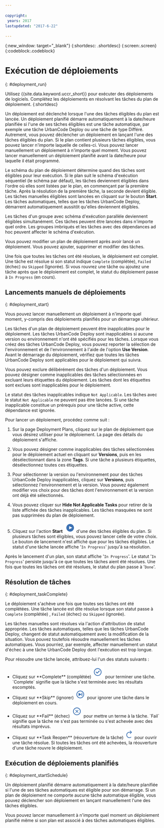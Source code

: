 ```yaml
---

copyright:
 years: 2017
lastupdated: "2017-6-22"

---
```


{:new_window: target="_blank"}
{:shortdesc: .shortdesc}
{:screen:.screen}
{:codeblock:.codeblock}

# Exécution de déploiements 
{: #deployment_run}

Utilisez {{site.data.keyword.uccr_short}} pour exécuter des déploiements de logiciels. Complétez les déploiements en résolvant les tâches du plan de déploiement.
{:shortdesc}

Un déploiement est déclenché lorsque l'une des tâches éligibles du plan est lancée. Un déploiement planifié démarre automatiquement à la date/heure planifiée si l'une de ses tâches éligibles est une tâche automatique, par exemple une tâche UrbanCode Deploy ou une tâche de type Différé. Autrement, vous pouvez déclencher un déploiement en lançant l'une des tâches éligibles du plan. Si le plan contient plusieurs tâches éligibles, vous pouvez lancer n'importe laquelle de celles-ci. Vous pouvez lancer manuellement un déploiement à n'importe quel moment. Vous pouvez lancer manuellement un déploiement planifié avant la date/heure pour laquelle il était programmé.   

Le schéma du plan de déploiement détermine quand des tâches sont éligibles pour leur exécution. Si le plan suit le schéma d'exécution séquentiel (le schéma par défaut), les tâches deviennent éligibles dans l'ordre où elles sont listées par le plan, en commençant par la première tâche. Après la résolution de la première tâche, la seconde devient éligible. Les tâches manuelles éligibles sont lancées en cliquant sur le bouton **Start**. Les tâches automatiques, telles que les tâches UrbanCode Deploy, démarrent automatiquement aussitôt qu'elles deviennent éligibles.

Les tâches d'un groupe avec schéma d'exécution parallèle deviennent éligibles simultanément. Ces tâches peuvent être lancées dans n'importe quel ordre. Les groupes imbriqués et les tâches avec des dépendances ad hoc peuvent affecter le schéma d'exécution.

Vous pouvez modifier un plan de déploiement après avoir lancé un déploiement. Vous pouvez ajouter, supprimer et modifier des tâches.

Une fois que toutes les tâches ont été résolues, le déploiement est complet. Une tâche est résolue si son statut indique `Complete` (complétée), `Failed` (échec) ou `Skipped` (Ignorée). Si vous rouvrez une tâche ou ajoutez une tâche après que le déploiement est complet, le statut du déploiement passe à `In Progress` (en cours).

## Lancements manuels de déploiements
{: #deployment_start}

Vous pouvez lancer manuellement un déploiement à n'importe quel moment, y-compris des déploiements planifiés pour un démarrage ultérieur.

Les tâches d'un plan de déploiement peuvent être inapplicables pour le déploiement. Les tâches UrbanCode Deploy sont inapplicables si aucune version ou environnement n'ont été spécifiés pour les tâches. Lorsque vous créez des tâches UrbanCode Deploy, vous pouvez reporter la sélection de l'environnement et de l'environnement à l'aide de l'option **Use Version**. Avant le démarrage du déploiement, vérifiez que toutes les tâches UrbanCode Deploy sont applicables pour le déploiement qui suivra.    

Vous pouvez exclure délibérément des tâches d'un déploiement. Vous pouvez désigner comme inapplicables des tâches sélectionnées en excluant leurs étiquettes du déploiement. Les tâches dont les étiquettes sont exclues sont inapplicables pour le déploiement.  

Le statut des tâches inapplicables indique `Not Applicable`. Les tâches avec le statut `Not Applicable` ne peuvent pas être lancées. Si une tâche inapplicable constitue un prérequis pour une tâche active, cette dépendance est ignorée.  

Pour lancer un déploiement, procédez comme suit :

1. Sur la page Deployment Plans, cliquez sur le plan de déploiement que vous désirez utiliser pour le déploiement. La page des détails du déploiement s'affiche.

2. Vous pouvez désigner comme inapplicables des tâches sélectionnées pour le déploiement actuel en cliquant sur **Versions**, puis en les désélectionnant dans la zone **Tags**. Si une tâche a plusieurs étiquettes, désélectionnez toutes ces étiquettes.

2. Pour sélectionner la version ou l'environnement pour des tâches UrbanCode Deploy inapplicables, cliquez sur **Versions**, puis sélectionnez l'environnement et la version. Vous pouvez également modifier vos choix pour des tâches dont l'environnement et la version ont déjà été sélectionnés.

1. Vous pouvez cliquer sur **Hide Not Applicable Tasks** pour retirer de la liste affichée des tâches inapplicables. Les tâches masquées ne sont pas supprimées du plan de déploiement.

1. Cliquez sur l'action **Start** <img class="inline" src="images/task-start.png"  alt="Action de lancement de tâche"> d'une des tâches éligibles du plan. Si plusieurs tâches sont éligibles, vous pouvez lancer celle de votre choix. Le bouton de lancement n'est affiché que pour les tâches éligibles. Le statut d'une tâche lancée affiche '`In Progress`' jusqu'à sa résolution.

Après le lancement d'un plan, son statut affiche '`In Progress`'. Le statut '`In Progress`' persiste jusqu'à ce que toutes les tâches aient été résolues. Une fois que toutes les tâches ont été résolues, le statut du plan passe à '`Done`'.

## Résolution de tâches
{: #deployment_taskComplete}

Le déploiement s'achève une fois que toutes ses tâches ont été complétées. Une tâche lancée est dite résolue lorsque son statut passe à `Complete` (complétée) , `Failed` (échec) ou `Skipped` (ignorée).

Les tâches manuelles sont résolues via l'action d'attribution de statut appropriée. Les tâches automatiques, telles que les tâches UrbanCode Deploy, changent de statut automatiquement avec la modification de la situation. Vous pouvez toutefois résoudre manuellement les tâches automatiques. Vous pourriez, par exemple, affecter manuellement un statut d'échec à une tâche UrbanCode Deploy dont l'exécution est trop longue.

Pour résoudre une tâche lancée,  attribuez-lui l'un des statuts suivants :

<ul>
<li>Cliquez sur **Complete** (complétée) <img class="inline" src="images/task-complete.png"  alt="Action Tâche complète"> pour terminer une tâche. `Complete` signifie que la tâche s'est terminée avec les résultats escomptés.
</li>
<li>Cliquez sur **Skip** (ignorer) <img class="inline" src="images/task-skip.png"  alt="Action Tâche ignorée"> pour ignorer une tâche dans le déploiement en cours.
</li>
<li>Cliquez sur **Fail** (échec) <img class="inline" src="images/task-fail.png"  alt="Action Echec de la tâche"> pour mettre un terme à la tâche. `Fail` signifie que la tâche ne s'est pas terminée ou s'est achevée avec des résultats imprévus.
</li>
<li>Cliquez sur **Task Reopen** (réouverture de la tâche) <img class="inline" src="images/task-reopen.png"  alt="Tâche Réouverture de la tâche"> pour ouvrir une tâche résolue. Si toutes les tâches ont été achevées, la réouverture d'une tâche rouvre le déploiement.
</li>
</ul>

## Exécution de déploiements planifiés
{: #deployment_startSchedule}

Un déploiement planifié démarre automatiquement à la date/heure planifiée si l'une de ses tâches automatiques est éligible pour son démarrage. Si un plan de déploiement ne comporte aucune tâche automatique éligible, vous pouvez déclencher son déploiement en lançant manuellement l'une des tâches éligibles.

Vous pouvez lancer manuellement à n'importe quel moment un déploiement planifié même si son plan est associé à des tâches automatiques éligibles.
